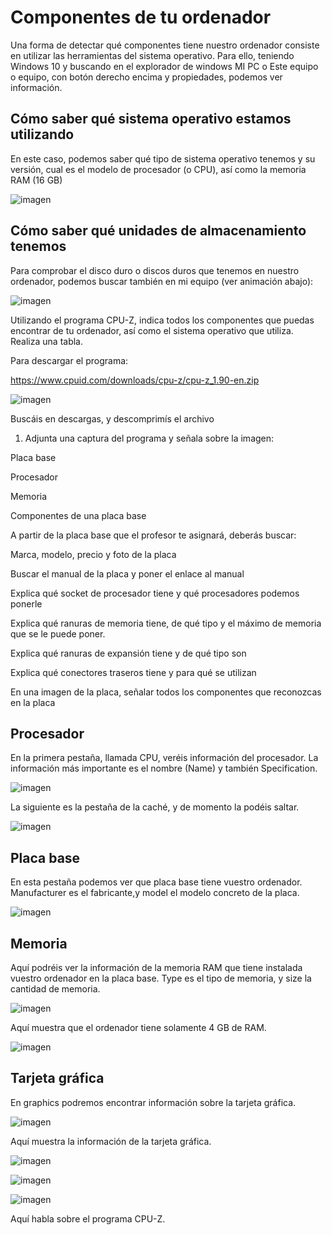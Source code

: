 # Componentes de tu ordenador

Una forma de detectar qué componentes tiene nuestro ordenador consiste en utilizar las herramientas del sistema operativo. Para ello, teniendo Windows 10 y buscando en el explorador de windows MI PC o Este equipo o equipo, con botón derecho encima y propiedades, podemos ver información.

## Cómo saber qué sistema operativo estamos utilizando

En este caso, podemos saber qué tipo de sistema operativo tenemos y su versión, cual es el modelo de procesador (o CPU), así como la memoria RAM (16 GB)

![imagen](media/image1.png)

## Cómo saber qué unidades de almacenamiento tenemos

Para comprobar el disco duro o discos duros que tenemos en nuestro ordenador, podemos buscar también en mi equipo (ver animación abajo):

![imagen](media/image2.gif)

Utilizando el programa CPU-Z, indica todos los componentes que puedas encontrar de tu ordenador, así como el sistema operativo que utiliza. Realiza una tabla.

Para descargar el programa:

 https://www.cpuid.com/downloads/cpu-z/cpu-z_1.90-en.zip

![imagen](media/image3.png)

Buscáis en descargas, y descomprimís el archivo

1. Adjunta una captura del programa y señala sobre la imagen:

Placa base

Procesador

Memoria

Componentes de una placa base

 A partir de la placa base que el profesor te asignará, deberás buscar:

Marca, modelo, precio y foto de la placa

Buscar el manual de la placa y poner el enlace al manual

Explica qué socket de procesador tiene y qué procesadores podemos ponerle

Explica qué ranuras de memoria tiene, de qué tipo y el máximo de memoria que se le puede poner.

Explica qué ranuras de expansión tiene y de qué tipo son

Explica qué conectores traseros tiene y para qué se utilizan

En una imagen de la placa, señalar todos los componentes que reconozcas en la placa

## Procesador

En la primera pestaña, llamada CPU, veréis información del procesador. La información más importante es el nombre (Name) y también Specification.

![imagen](media/image4.png)

La siguiente es la pestaña de la caché, y de momento la podéis saltar.

![imagen](media/image5.png)

## Placa base

En esta pestaña podemos ver que placa base tiene vuestro ordenador. Manufacturer es el fabricante,y model el modelo concreto de la placa.

![imagen](media/image6.png)

## Memoria

Aquí podréis ver la información de la memoria RAM que tiene instalada vuestro ordenador en la placa base. Type es el tipo de memoria, y size la cantidad de memoria.

![imagen](media/image7.png)

Aquí muestra que el ordenador tiene solamente 4 GB de RAM.

![imagen](media/image8.png)

## Tarjeta gráfica

En graphics podremos encontrar información sobre la tarjeta gráfica.

![imagen](media/image9.png)

Aquí muestra la información de la tarjeta gráfica.

![imagen](media/image10.png)

![imagen](media/image11.png)

![imagen](media/image12.png)

Aquí habla sobre el programa CPU-Z.